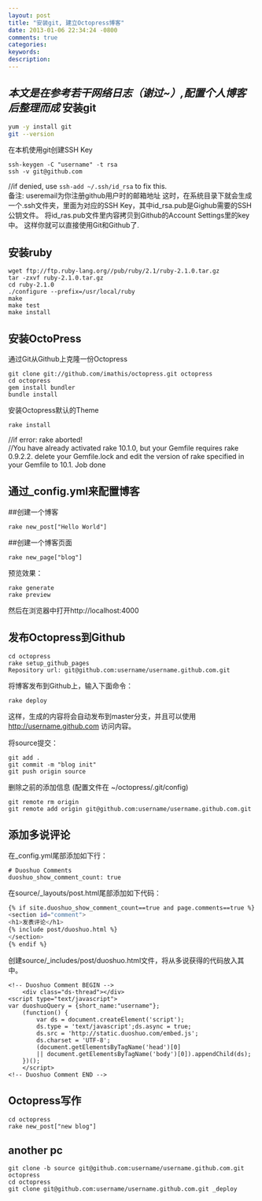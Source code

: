 ```yaml
---
layout: post
title: "安装git, 建立Octopress博客"
date: 2013-01-06 22:34:24 -0800
comments: true
categories: 
keywords: 
description: 
---
```

*本文是在参考若干网络日志（谢过~）,配置个人博客后整理而成*
安装git  
----
```sh  
yum -y install git
git --version
```  
<!--more-->
在本机使用git创建SSH Key  
```  
ssh-keygen -C "username" -t rsa  
ssh -v git@github.com  
```  
//if denied, use ``` ssh-add ~/.ssh/id_rsa ``` to fix this.  
备注: useremail为你注册github用户时的邮箱地址 这时，在系统目录下就会生成一个.ssh文件夹，里面为对应的SSH Key，其中id_rsa.pub是Gighub需要的SSH公钥文件。 将id_ras.pub文件里内容拷贝到Github的Account Settings里的key中。 这样你就可以直接使用Git和Github了.

安装ruby  
----
```  
wget ftp://ftp.ruby-lang.org//pub/ruby/2.1/ruby-2.1.0.tar.gz  
tar -zxvf ruby-2.1.0.tar.gz
cd ruby-2.1.0
./configure --prefix=/usr/local/ruby
make
make test
make install
```
安装OctoPress  
----  
通过Git从Github上克隆一份Octopress  
```  
git clone git://github.com/imathis/octopress.git octopress
cd octopress  
gem install bundler  
bundle install  
```
安装Octopress默认的Theme
```  
rake install  
```  
//if error: rake aborted!  
//You have already activated rake 10.1.0, but your Gemfile requires rake 0.9.2.2. 
delete your Gemfile.lock and edit the version of rake specified in your Gemfile to 10.1. Job done  
  
通过_config.yml来配置博客  
----

##创建一个博客 
```  
rake new_post["Hello World"]
```
##创建一个博客页面 
```  
rake new_page["blog"]
```

预览效果：  
```  
rake generate  
rake preview  
```  

然后在浏览器中打开http://localhost:4000

发布Octopress到Github
----
```
cd octopress  
rake setup_github_pages  
Repository url: git@github.com:username/username.github.com.git  
```
将博客发布到Github上，输入下面命令：
```  
rake deploy  
```
这样，生成的内容将会自动发布到master分支，并且可以使用 http://username.github.com 访问内容。


将source提交：  
```   
git add .  
git commit -m "blog init"  
git push origin source  
```
删除之前的添加信息 (配置文件在 ~/octopress/.git/config)
```  
git remote rm origin  
git remote add origin git@github.com:username/username.github.com.git  
```
添加多说评论  
----  
在_config.yml尾部添加如下行：  
```
# Duoshuo Comments  
duoshuo_show_comment_count: true  
```

在source/_layouts/post.html尾部添加如下代码：  
```sh  
{% if site.duoshuo_show_comment_count==true and page.comments==true %}
<section id="comment">
<h1>发表评论</h1>
{% include post/duoshuo.html %}
</section>
{% endif %}  
```  

创建source/_includes/post/duoshuo.html文件，将从多说获得的代码放入其中。  
```
<!-- Duoshuo Comment BEGIN -->
    <div class="ds-thread"></div>
<script type="text/javascript">
var duoshuoQuery = {short_name:"username"};
	(function() {
		var ds = document.createElement('script');
		ds.type = 'text/javascript';ds.async = true;
		ds.src = 'http://static.duoshuo.com/embed.js';
		ds.charset = 'UTF-8';
		(document.getElementsByTagName('head')[0] 
		|| document.getElementsByTagName('body')[0]).appendChild(ds);
	})();
	</script>
<!-- Duoshuo Comment END -->
```

Octopress写作
----  
```  
cd octopress  
rake new_post["new blog"]  
```  
another pc
----  
```  
git clone -b source git@github.com:username/username.github.com.git octopress  
cd octopress  
git clone git@github.com:username/username.github.com.git _deploy  
```

